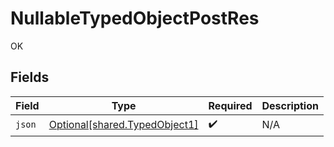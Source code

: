 # NullableTypedObjectPostRes

OK


## Fields

| Field                                                                    | Type                                                                     | Required                                                                 | Description                                                              |
| ------------------------------------------------------------------------ | ------------------------------------------------------------------------ | ------------------------------------------------------------------------ | ------------------------------------------------------------------------ |
| `json`                                                                   | [Optional[shared.TypedObject1]](undefined/models/shared/typedobject1.md) | :heavy_check_mark:                                                       | N/A                                                                      |